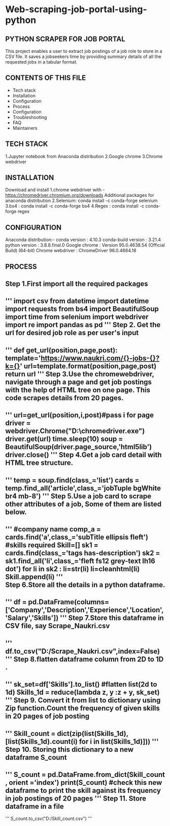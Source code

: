 # Web-scraping-job-portal-using-python
PYTHON SCRAPER FOR JOB PORTAL
-------------------------------
This project enables a user to extract job postings of a job role to store in a CSV file. It saves a jobseekers time by providing summary details of all the requested jobs in a tabular format.

CONTENTS OF THIS FILE
---------------------

 * Tech stack
 * Installation
 * Configuration
 * Process
 * Configuration
 * Troubleshooting
 * FAQ
 * Maintainers

TECH STACK
----------
1.Jupyter notebook from Anaconda distribution 
2.Google chrome 
3.Chrome webdriver

INSTALLATION
------------
Download and install
1.chrome webdriver with -https://chromedriver.chromium.org/downloads Additional packages for anaconda distribution 
2.Selenium: conda install -c conda-forge selenium 
3.bs4 : conda install -c conda-forge bs4 
4.Regex : conda install -c conda-forge regex

CONFIGURATION
-------------
Anaconda distribution:-
	conda version : 4.10.3
	conda-build version : 3.21.4
	python version : 3.8.8.final.0
Google chrome : Version 95.0.4638.54 (Official Build) (64-bit)
Chrome webdriver : ChromeDriver 96.0.4664.18


PROCESS
--------
Step 1.First import all the required packages
---------------------------------------------
'''
import csv
from datetime import datetime
import requests
from bs4 import BeautifulSoup
import time
from selenium import webdriver
import re
import pandas as pd
'''
Step 2. Get the url for desired job role as per user's input
------------------------------------------------------------
'''
def get_url(position,page,post):
    template='https://www.naukri.com/{}-jobs-{}?k={}'
    url=template.format(position,page,post)
    return url
'''
Step 3.Use the chromewebdriver, navigate through a page and get job postings with the help of HTML tree on one page. This code scrapes details from 20 pages.
-------------------------------------------------------------------------------------------------------------------------------------------------------------
'''
url=get_url(position,i,post)#pass i for page
driver = webdriver.Chrome("D:\chromedriver.exe")
driver.get(url)
time.sleep(10)
soup = BeautifulSoup(driver.page_source,'html5lib')
driver.close()
'''
Step 4.Get a job card detail with HTML tree structure.
-------------------------------------------------------
'''
temp = soup.find(class_='list')
cards = temp.find_all('article',class_='jobTuple bgWhite br4 mb-8')
'''
Step 5.Use a job card to scrape other attributes of a job, Some of them are listed below.
-----------------------------------------------------------------------------------------
'''
#company name
comp_a = cards.find('a',class_='subTitle ellipsis fleft')
#skills required
Skill=[]
        sk1 = cards.find(class_='tags has-description')
        sk2 = sk1.find_all('li',class_='fleft fs12 grey-text lh16 dot')
        for li in sk2 :
            li=str(li)
            li=cleanhtml(li)
            Skill.append(li)
'''	    
Step 6.Store all the details in a python dataframe.
---------------------------------------------------
'''
df = pd.DataFrame(columns=['Company','Description','Experience','Location','Salary','Skills'])
'''
Step 7.Store this dataframe in CSV file, say Scrape_Naukri.csv
---------------------------------------------------------------
'''
df.to_csv("D:/Scrape_Naukri.csv",index=False)
'''
Step 8.flatten dataframe column from 2D to 1D .
-----------------------------------------------
'''
sk_set=df['Skills'].to_list()
#flatten list(2d to 1d)
Skills_1d = reduce(lambda z, y :z + y, sk_set)
'''
Step 9. Convert it from list to dictionary using Zip function.Count the frequency of given skills in 20 pages of job posting
-----------------------------------------------------------------------------------------------------------------------------
'''
Skill_count = dict(zip(list(Skills_1d),[list(Skills_1d).count(i) for i in list(Skills_1d)]))
'''
Step 10. Storing this dictionary to a new dataframe S_count
------------------------------------------------------------
'''
S_count = pd.DataFrame.from_dict(Skill_count , orient ='index')
print(S_count) #check this new dataframe to print the skill against its frequency in job postings of 20 pages
'''
Step 11. Store dataframe in a file
-----------------------------------
'''
S_count.to_csv("D:/Skill_count.csv")
'''
